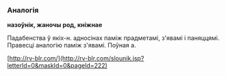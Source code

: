 ### Аналогія
**назоўнік, жаночы род, кніжнае**

Падабенства ў якіх-н. адносінах паміж прадметамі, з'явамі і паняццямі. Правесці аналогію паміж з'явамі. Поўная а.

<a rel="author">[http://rv-blr.com/](http://rv-blr.com/slounik.jsp?letterId=0&maskId=0&pageId=222)</a>
